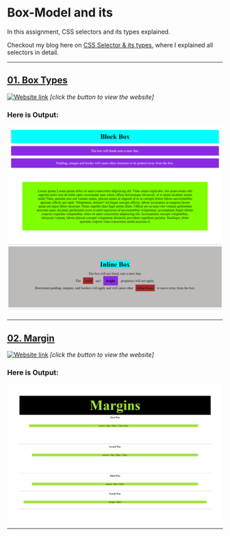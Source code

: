 # Box-Model and its
In this assignment, CSS selectors and its types explained. 

Checkout my blog here on [CSS Selector & its types](https://ansariyasirarfat.hashnode.dev/css-journey-begins-with-selectors), where I explained all selectors in detail.

--- 

## [01. Box Types](https://github.com/AnsariYasirArfat/Full-Stack-JavaScript-Bootcamp-2.0/tree/main/PracticeWork/04.%20Box-Model/01.%20Box%20Types)
[![Website link](https://img.shields.io/badge/Website-Link-green)](https://box-model-ansari.netlify.app/) *[click the button to view the website]* 
### Here is Output:    
![output](./01.%20Box%20Types/output.png)

--- 

## [02. Margin](https://github.com/AnsariYasirArfat/Full-Stack-JavaScript-Bootcamp-2.0/tree/main/PracticeWork/04.%20Box-Model/02.%20Margin)
[![Website link](https://img.shields.io/badge/Website-Link-green)](https://margin-ways-in-css.netlify.app/) *[click the button to view the website]* 
### Here is Output:    
![output](02.%20Margin/output.png)

--- 

<!-- 
## []()
[![Website link](https://img.shields.io/badge/Website-Link-green)]() *[click the button to view the website]* 
### Here is Output:    
![output]()

--- 

## []()
[![Website link](https://img.shields.io/badge/Website-Link-green)]() *[click the button to view the website]* 
### Here is Output:    
![output]() -->
